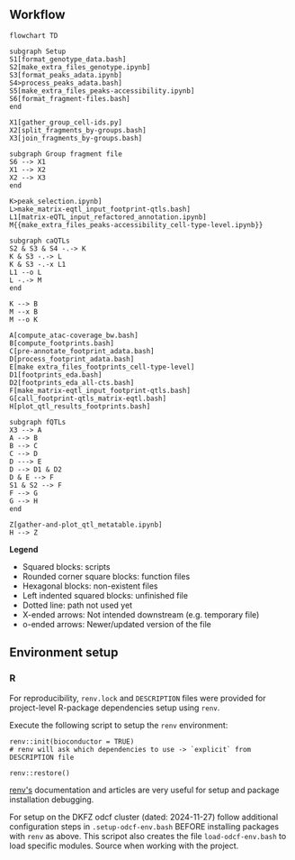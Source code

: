 ## Workflow

```mermaid
flowchart TD

subgraph Setup
S1[format_genotype_data.bash]
S2[make_extra_files_genotype.ipynb]
S3[format_peaks_adata.ipynb]
S4>process_peaks_adata.bash]
S5[make_extra_files_peaks-accessibility.ipynb]
S6[format_fragment-files.bash]
end

X1[gather_group_cell-ids.py]
X2[split_fragments_by-groups.bash]
X3[join_fragments_by-groups.bash]

subgraph Group fragment file
S6 --> X1
X1 --> X2
X2 --> X3
end

K>peak_selection.ipynb]
L>make_matrix-eqtl_input_footprint-qtls.bash]
L1[matrix-eQTL_input_refactored_annotation.ipynb]
M{{make_extra_files_peaks-accessibility_cell-type-level.ipynb}}

subgraph caQTLs
S2 & S3 & S4 -.-> K
K & S3 -.-> L
K & S3 -.-x L1
L1 --o L
L -.-> M
end

K --> B
M --x B
M --o K

A[compute_atac-coverage_bw.bash]
B[compute_footprints.bash]
C[pre-annotate_footprint_adata.bash]
D[process_footprint_adata.bash]
E[make extra_files_footprints_cell-type-level]
D1[footprints_eda.bash]
D2[footprints_eda_all-cts.bash]
F[make_matrix-eqtl_input_footprint-qtls.bash]
G[call_footprint-qtls_matrix-eqtl.bash]
H[plot_qtl_results_footprints.bash]

subgraph fQTLs
X3 --> A
A --> B
B --> C
C --> D
D ---> E
D --> D1 & D2
D & E --> F
S1 & S2 --> F
F --> G
G --> H
end

Z[gather-and-plot_qtl_metatable.ipynb]
H --> Z
```

**Legend**
- Squared blocks: scripts
- Rounded corner square blocks: function files
- Hexagonal blocks: non-existent files
- Left indented squared blocks: unfinished file
- Dotted line: path not used yet
- X-ended arrows: Not intended downstream (e.g. temporary file)
- o-ended arrows: Newer/updated version of the file


## Environment setup

### R

For reproducibility, `renv.lock` and `DESCRIPTION` files were provided for project-level R-package dependencies setup using `renv`.

Execute the following script to setup the `renv` environment:

```
renv::init(bioconductor = TRUE)
# renv will ask which dependencies to use -> `explicit` from DESCRIPTION file

renv::restore()
```

[renv's](https://rstudio.github.io/renv/index.html) documentation and articles are very useful for setup and package installation debugging.

For setup on the DKFZ odcf cluster (dated: 2024-11-27) follow additional configuration steps in `.setup-odcf-env.bash` BEFORE installing packages with `renv` as above. This scripot also creates the file `load-odcf-env.bash` to load specific modules. Source when working with the project.
